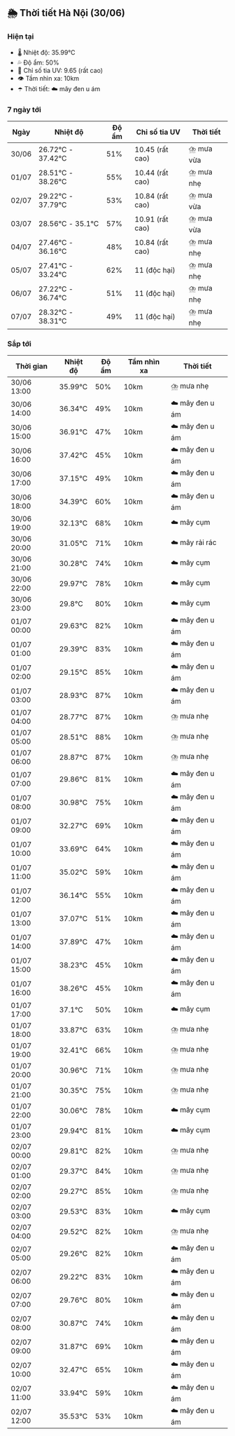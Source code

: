 ## 🌦️ Thời tiết Hà Nội (30/06)

### Hiện tại

- 🌡️ Nhiệt độ: 35.99℃
- 💦 Độ ẩm: 50%
- 🌟 Chỉ số tia UV: 9.65 (rất cao)
- 👁️ Tầm nhìn xa: 10km
- ☂️ Thời tiết: ☁️ mây đen u ám

### 7 ngày tới

| Ngày | Nhiệt độ | Độ ẩm | Chỉ số tia UV | Thời tiết |
| --- | --- | --- | --- | --- |
| 30/06 | 26.72℃ - 37.42℃ | 51% | 10.45 (rất cao) | ⛈️ mưa vừa |
| 01/07 | 28.51℃ - 38.26℃ | 55% | 10.44 (rất cao) | ⛈️ mưa nhẹ |
| 02/07 | 29.22℃ - 37.79℃ | 53% | 10.84 (rất cao) | ⛈️ mưa vừa |
| 03/07 | 28.56℃ - 35.1℃ | 57% | 10.91 (rất cao) | ⛈️ mưa vừa |
| 04/07 | 27.46℃ - 36.16℃ | 48% | 10.84 (rất cao) | ⛈️ mưa nhẹ |
| 05/07 | 27.41℃ - 33.24℃ | 62% | 11 (độc hại) | ⛈️ mưa nhẹ |
| 06/07 | 27.22℃ - 36.74℃ | 51% | 11 (độc hại) | ⛈️ mưa nhẹ |
| 07/07 | 28.32℃ - 38.31℃ | 49% | 11 (độc hại) | ⛈️ mưa nhẹ |

### Sắp tới

| Thời gian | Nhiệt độ | Độ ẩm | Tầm nhìn xa | Thời tiết |
| --- | --- | --- | --- | --- |
| 30/06 13:00 | 35.99℃ | 50% | 10km | ⛈️ mưa nhẹ |
| 30/06 14:00 | 36.34℃ | 49% | 10km | ☁️ mây đen u ám |
| 30/06 15:00 | 36.91℃ | 47% | 10km | ☁️ mây đen u ám |
| 30/06 16:00 | 37.42℃ | 45% | 10km | ☁️ mây đen u ám |
| 30/06 17:00 | 37.15℃ | 49% | 10km | ☁️ mây đen u ám |
| 30/06 18:00 | 34.39℃ | 60% | 10km | ☁️ mây đen u ám |
| 30/06 19:00 | 32.13℃ | 68% | 10km | ☁️ mây cụm |
| 30/06 20:00 | 31.05℃ | 71% | 10km | ☁️ mây rải rác |
| 30/06 21:00 | 30.28℃ | 74% | 10km | ☁️ mây cụm |
| 30/06 22:00 | 29.97℃ | 78% | 10km | ☁️ mây cụm |
| 30/06 23:00 | 29.8℃ | 80% | 10km | ☁️ mây cụm |
| 01/07 00:00 | 29.63℃ | 82% | 10km | ☁️ mây đen u ám |
| 01/07 01:00 | 29.39℃ | 83% | 10km | ☁️ mây đen u ám |
| 01/07 02:00 | 29.15℃ | 85% | 10km | ☁️ mây đen u ám |
| 01/07 03:00 | 28.93℃ | 87% | 10km | ☁️ mây đen u ám |
| 01/07 04:00 | 28.77℃ | 87% | 10km | ⛈️ mưa nhẹ |
| 01/07 05:00 | 28.51℃ | 88% | 10km | ⛈️ mưa nhẹ |
| 01/07 06:00 | 28.87℃ | 87% | 10km | ⛈️ mưa nhẹ |
| 01/07 07:00 | 29.86℃ | 81% | 10km | ☁️ mây đen u ám |
| 01/07 08:00 | 30.98℃ | 75% | 10km | ☁️ mây đen u ám |
| 01/07 09:00 | 32.27℃ | 69% | 10km | ☁️ mây đen u ám |
| 01/07 10:00 | 33.69℃ | 64% | 10km | ☁️ mây đen u ám |
| 01/07 11:00 | 35.02℃ | 59% | 10km | ☁️ mây đen u ám |
| 01/07 12:00 | 36.14℃ | 55% | 10km | ☁️ mây đen u ám |
| 01/07 13:00 | 37.07℃ | 51% | 10km | ☁️ mây đen u ám |
| 01/07 14:00 | 37.89℃ | 47% | 10km | ☁️ mây đen u ám |
| 01/07 15:00 | 38.23℃ | 45% | 10km | ☁️ mây đen u ám |
| 01/07 16:00 | 38.26℃ | 45% | 10km | ☁️ mây đen u ám |
| 01/07 17:00 | 37.1℃ | 50% | 10km | ☁️ mây cụm |
| 01/07 18:00 | 33.87℃ | 63% | 10km | ⛈️ mưa nhẹ |
| 01/07 19:00 | 32.41℃ | 66% | 10km | ⛈️ mưa nhẹ |
| 01/07 20:00 | 30.96℃ | 71% | 10km | ⛈️ mưa nhẹ |
| 01/07 21:00 | 30.35℃ | 75% | 10km | ⛈️ mưa nhẹ |
| 01/07 22:00 | 30.06℃ | 78% | 10km | ☁️ mây cụm |
| 01/07 23:00 | 29.94℃ | 81% | 10km | ☁️ mây cụm |
| 02/07 00:00 | 29.81℃ | 82% | 10km | ⛈️ mưa nhẹ |
| 02/07 01:00 | 29.37℃ | 84% | 10km | ⛈️ mưa nhẹ |
| 02/07 02:00 | 29.27℃ | 85% | 10km | ⛈️ mưa nhẹ |
| 02/07 03:00 | 29.53℃ | 83% | 10km | ☁️ mây cụm |
| 02/07 04:00 | 29.52℃ | 82% | 10km | ⛈️ mưa nhẹ |
| 02/07 05:00 | 29.26℃ | 82% | 10km | ☁️ mây đen u ám |
| 02/07 06:00 | 29.22℃ | 83% | 10km | ☁️ mây đen u ám |
| 02/07 07:00 | 29.76℃ | 80% | 10km | ☁️ mây đen u ám |
| 02/07 08:00 | 30.87℃ | 74% | 10km | ☁️ mây đen u ám |
| 02/07 09:00 | 31.87℃ | 69% | 10km | ☁️ mây đen u ám |
| 02/07 10:00 | 32.47℃ | 65% | 10km | ☁️ mây đen u ám |
| 02/07 11:00 | 33.94℃ | 59% | 10km | ☁️ mây đen u ám |
| 02/07 12:00 | 35.53℃ | 53% | 10km | ☁️ mây đen u ám |
